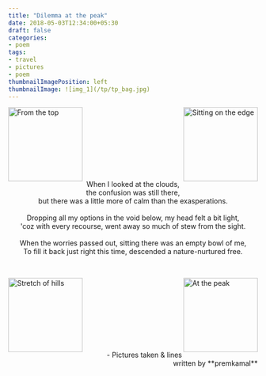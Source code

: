 ```yaml
---
title: "Dilemma at the peak"
date: 2018-05-03T12:34:00+05:30
draft: false
categories:
- poem
tags:
- travel
- pictures
- poem
thumbnailImagePosition: left
thumbnailImage: ![img_1](/tp/tp_bag.jpg)
---
```


<p>
<img src="/tp/tp_bag.jpg" alt="From the top" style="width: 150px;" align="left"/>&nbsp;<img src="/tp/tp_ponder.jpg" alt="Sitting on the edge" style="width: 150px;" align="right" />
</p>
<br><br><br><br><br><br>
<p align="center">
When I looked at the clouds, the confusion was still there,<br>
but there was a little more of calm than the exasperations.
<br><br>
Dropping all my options in the void below, my head felt a bit light,<br>
'coz with every recourse, went away so much of stew from the sight.
<br><br>
When the worries passed out, sitting there was an empty bowl of me,<br>
To fill it back just right this time, descended a nature-nurtured free.
</p>
<br>
<p>
<img src="/tp/tp_hill.jpg" alt="Stretch of hills" style="width: 150px;" align="left"/>&nbsp;<img src="/tp/tp_shoes.jpg" alt="At the peak" style="width: 150px;" align="right"/>
</p>

<br><br><br><br><br><br>
<p align="right">
- Pictures taken & lines written by **premkamal**

</p>